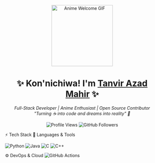 <!-- Header with Anime GIF -->
<div align="center">
  <img src="https://media.giphy.com/media/v1.Y2lkPTc5MGI3NjExcDZtY2M2d3R0bWx0Z3B4Y3FjYzV6cGJmY2R6eWx4eWZ5a2V5dCZlcD12MV9pbnRlcm5hbF9naWZfYnlfaWQmY3Q9cw/xT5LMHxhOfscxPfIfm/giphy.gif" width="200" height="200" alt="Anime Welcome GIF"/>
  
  <!-- Animated Typing Text -->
  <h1>✨ Kon'nichiwa! I'm <a href="https://yourportfolio.com">Tanvir Azad Mahir</a> ✨</h1>
  
  <!-- Subtitle with emojis -->
  <p>
    <em>
      Full-Stack Developer | Anime Enthusiast | Open Source Contributor<br/>
      "Turning ☕ into code and dreams into reality" 🚀
    </em>
  </p>
  
  <!-- Dynamic Badges -->
  <p>
    <img src="https://komarev.com/ghpvc/?username=yourusername&color=ff69b4&style=flat-square" alt="Profile Views"/>
    <img src="https://img.shields.io/github/followers/yourusername?label=Follow&style=social" alt="GitHub Followers"/>
  </p>
</div>

⚡ Tech Stack
🧰 Languages & Tools
<p><img src="https://img.shields.io/badge/Python-3776AB?logo=python&logoColor=white" alt="Python"/> <img src="https://img.shields.io/badge/Java-007396?logo=java&logoColor=white" alt="Java"/> <img src="https://img.shields.io/badge/C-000000?logo=C&logoColor=white" alt="C"/> <img src="https://img.shields.io/badge/C++-339933?logo=C++&logoColor=black" alt="C++"/></p>
⚙️ DevOps & Cloud
<img src="https://img.shields.io/badge/GitHub_Actions-2088FF?logo=github-actions&logoColor=white" alt="GitHub Actions"/> 

